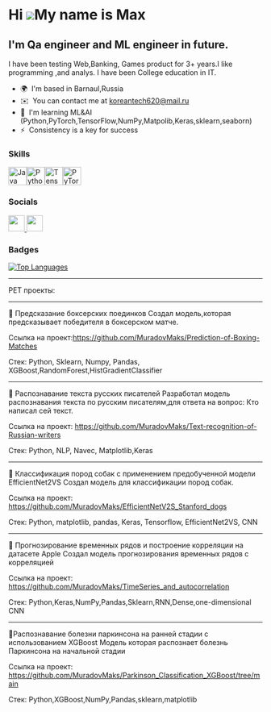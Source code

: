Hi ![](https://user-images.githubusercontent.com/18350557/176309783-0785949b-9127-417c-8b55-ab5a4333674e.gif)My name is Max
===========================================================================================================================

I'm Qa engineer and ML engineer in future.
------------------------------------------

I have been testing Web,Banking, Games product for 3+ years.I like programming ,and analys. I have been College education in IT.

* 🌍  I'm based in Barnaul,Russia
* ✉️  You can contact me at [koreantech620@mail.ru](mailto:koreantech620@mail.ru)
* 🧠  I'm learning ML&AI (Python,PyTorch,TensorFlow,NumPy,Matpolib,Keras,sklearn,seaborn)
* ⚡  Consistency is a key for success

### Skills


<p align="left">
<a href="https://www.oracle.com/java/" target="_blank" rel="noreferrer"><img src="https://raw.githubusercontent.com/danielcranney/readme-generator/main/public/icons/skills/java-colored.svg" width="36" height="36" alt="Java" /></a><a href="https://www.python.org/" target="_blank" rel="noreferrer"><img src="https://raw.githubusercontent.com/danielcranney/readme-generator/main/public/icons/skills/python-colored.svg" width="36" height="36" alt="Python" /></a><a href="https://www.tensorflow.org/" target="_blank" rel="noreferrer"><img src="https://raw.githubusercontent.com/danielcranney/readme-generator/main/public/icons/skills/tensorflow-colored.svg" width="36" height="36" alt="TensorFlow" /></a><a href="https://pytorch.org/" target="_blank" rel="noreferrer"><img src="https://raw.githubusercontent.com/danielcranney/readme-generator/main/public/icons/skills/pytorch-colored.svg" width="36" height="36" alt="PyTorch" /></a>
</p>


### Socials

<p align="left"> <a href="https://www.github.com/MuradovMaks" target="_blank" rel="noreferrer"> <picture> <source media="(prefers-color-scheme: dark)" srcset="https://raw.githubusercontent.com/danielcranney/readme-generator/main/public/icons/socials/github-dark.svg" /> <source media="(prefers-color-scheme: light)" srcset="https://raw.githubusercontent.com/danielcranney/readme-generator/main/public/icons/socials/github.svg" /> <img src="https://raw.githubusercontent.com/danielcranney/readme-generator/main/public/icons/socials/github.svg" width="32" height="32" /> </picture> </a> <a href="https://www.linkedin.com/in/muradov-maxim" target="_blank" rel="noreferrer"> <picture> <source media="(prefers-color-scheme: dark)" srcset="https://raw.githubusercontent.com/danielcranney/readme-generator/main/public/icons/socials/linkedin-dark.svg" /> <source media="(prefers-color-scheme: light)" srcset="https://raw.githubusercontent.com/danielcranney/readme-generator/main/public/icons/socials/linkedin.svg" /> <img src="https://raw.githubusercontent.com/danielcranney/readme-generator/main/public/icons/socials/linkedin.svg" width="32" height="32" /> </picture> </a></p>

### Badges

<a href="https://github.com/MuradovMaks" align="left"><img src="https://github-readme-stats.vercel.app/api/top-langs/?username=MuradovMaks&langs_count=10&title_color=0891b2&text_color=ffffff&icon_color=0891b2&bg_color=1c1917&hide_border=true&locale=en&custom_title=Top%20%Languages" alt="Top Languages" /></a>

<hr></hr>
PET проекты:
<hr></hr>
📌 Предсказание боксерских поединков 
Создал модель,которая предсказывает победителя в боксерском матче. 

Ссылка на проект:<link>https://github.com/MuradovMaks/Prediction-of-Boxing-Matches</link>

Стек: Python, Sklearn, Numpy, Pandas, XGBoost,RandomForest,HistGradientClassifier
<hr></hr>
📌 Распознавание текста русских писателей
Разработал модель распознавания текста по русским писателям,для ответа на вопрос: Кто написал сей текст.

Ссылка на проект: <link>https://github.com/MuradovMaks/Text-recognition-of-Russian-writers</link>

Стек: Python, NLP, Navec, Matplotlib,Keras

<hr></hr>
📌 Классификация пород собак с применением предобученной модели EfficientNet2VS 
Создал модель для классификации пород собак. 

Ссылка на проект: <link>https://github.com/MuradovMaks/EfficientNetV2S_Stanford_dogs</link>
 
Стек: Python, matplotlib, pandas, Keras, Tensorflow, EfficientNet2VS, CNN
<hr></hr>
📌 Прогнозирование временных рядов и построение корреляции на датасете Apple 
Создал модель прогнозирования временных рядов с корреляцией 

Ссылка на проект: <link>https://github.com/MuradovMaks/TimeSeries_and_autocorrelation</link>

Стек: Python,Keras,NumPy,Pandas,Sklearn,RNN,Dense,one-dimensional CNN
<hr></hr>
📌Распознавание болезни паркинсона на ранней стадии с использованием XGBoost
Модель которая распознает болезнь Паркинсона на начальной стадии 

Ссылка на проект: <link>https://github.com/MuradovMaks/Parkinson_Classification_XGBoost/tree/main</link>

Стек: Python,XGBoost,NumPy,Pandas,sklearn,matplotlib

